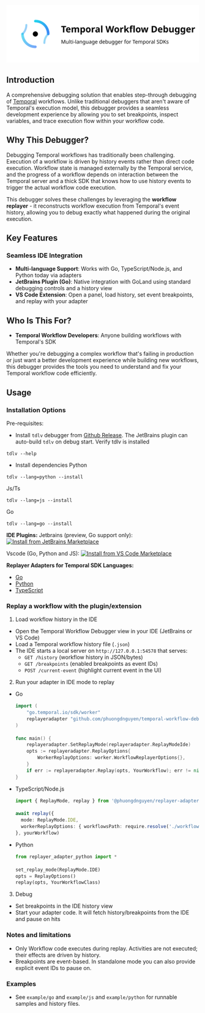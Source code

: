 <img src="docs/images/logo.svg" alt="Temporal Debugger Logo" width="700">

## Introduction

A comprehensive debugging solution that enables step-through debugging of [Temporal](https://github.com/temporalio/temporal) workflows. Unlike traditional debuggers that aren't aware of Temporal's execution model, this debugger provides a seamless development experience by allowing you to set breakpoints, inspect variables, and trace execution flow within your workflow code.

## Why This Debugger?

Debugging Temporal workflows has traditionally been challenging. Execution of a workflow is driven by history events rather than direct code execution. Workflow state is managed externally by the Temporal service, and the progress of a workflow depends on interaction between the Temporal server and a thick SDK that knows how to use history events to trigger the actual workflow code execution.

This debugger solves these challenges by leveraging the **workflow replayer** - it reconstructs workflow execution from Temporal's event history, allowing you to debug exactly what happened during the original execution.

## Key Features

### **Seamless IDE Integration**
- **Multi-language Support**: Works with Go, TypeScript/Node.js, and Python today via adapters
- **JetBrains Plugin (Go)**: Native integration with GoLand using standard debugging controls and a history view
- **VS Code Extension**: Open a panel, load history, set event breakpoints, and replay with your adapter

## Who Is This For?

- **Temporal Workflow Developers**: Anyone building workflows with Temporal's SDK

Whether you're debugging a complex workflow that's failing in production or just want a better development experience while building new workflows, this debugger provides the tools you need to understand and fix your Temporal workflow code efficiently.

## Usage

### **Installation Options**

Pre-requisites: 
- Install `tdlv` debugger from [Github Release](https://github.com/phuongdnguyen/temporal-workflow-debugger/releases/tag/tdlv-v0.0.1). The JetBrains plugin can auto-build `tdlv` on debug start.
Verify tdlv is installed
```
tdlv --help
```
- Install dependencies
Python
```
tdlv --lang=python --install
```

Js/Ts
```
tdlv --lang=js --install
```

Go
```
tdlv --lang=go --install
```



**IDE Plugins:**
Jetbrains (preview, Go support only): <a href="https://plugins.jetbrains.com/plugin/28127-temporal-workflow-debugger"><img src="https://img.shields.io/badge/Install%20from%20JetBrains%20Marketplace-000000?logo=jetbrains&logoColor=white" alt="Install from JetBrains Marketplace"></a>

Vscode (Go, Python and JS): <a href="https://marketplace.visualstudio.com/items?itemName=phuongdnguyen.temporal-workflow-debugger"><img src="https://img.shields.io/badge/Install%20from%20VS%20Code%20Marketplace-007ACC?logo=visual-studio-code&logoColor=white" alt="Install from VS Code Marketplace"></a>

**Replayer Adapters for Temporal SDK Languages:**
- [Go](https://pkg.go.dev/github.com/phuongdnguyen/temporal-workflow-debugger/replayer-adapter-go)
- [Python](https://pypi.org/project/temporal-replayer-adapter-python/)
- [TypeScript](https://www.npmjs.com/package/@phuongdnguyen/replayer-adapter-nodejs)



### Replay a workflow with the plugin/extension

1) Load workflow history in the IDE
- Open the Temporal Workflow Debugger view in your IDE (JetBrains or VS Code)
- Load a Temporal workflow history file (`.json`)
- The IDE starts a local server on `http://127.0.0.1:54578` that serves:
  - `GET /history` (workflow history in JSON/bytes)
  - `GET /breakpoints` (enabled breakpoints as event IDs)
  - `POST /current-event` (highlight current event in the UI)

2) Run your adapter in IDE mode to replay
- Go
  ```go
  import (
      "go.temporal.io/sdk/worker"
      replayeradapter "github.com/phuongdnguyen/temporal-workflow-debugger/replayer-adapter-go"
  )

  func main() {
      replayeradapter.SetReplayMode(replayeradapter.ReplayModeIde)
      opts := replayeradapter.ReplayOptions{
          WorkerReplayOptions: worker.WorkflowReplayerOptions{},
      }
      if err := replayeradapter.Replay(opts, YourWorkflow); err != nil { panic(err) }
  }
  ```

- TypeScript/Node.js
  ```ts
  import { ReplayMode, replay } from '@phuongdnguyen/replayer-adapter-nodejs'

  await replay({
    mode: ReplayMode.IDE,
    workerReplayOptions: { workflowsPath: require.resolve('./workflows') }
  }, yourWorkflow)
  ```

- Python
  ```python
  from replayer_adapter_python import *

  set_replay_mode(ReplayMode.IDE)
  opts = ReplayOptions()
  replay(opts, YourWorkflowClass)
  ```

3) Debug
- Set breakpoints in the IDE history view
- Start your adapter code. It will fetch history/breakpoints from the IDE and pause on hits

### Notes and limitations
- Only Workflow code executes during replay. Activities are not executed; their effects are driven by history.
- Breakpoints are event-based. In standalone mode you can also provide explicit event IDs to pause on.

### Examples
- See `example/go` and `example/js` and `example/python` for runnable samples and history files.

